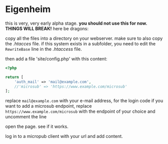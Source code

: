 # Eigenheim

this is very, very early alpha stage. **you should not use this for now. THINGS WILL BREAK!** here be dragons:

copy all the files into a directory on your webserver. make sure to also copy the *.htacces* file. if this system exists in a subfolder, you need to edit the `RewriteBase` line in the *.htaccess* file.

then add a file 'site/config.php' with this content:

```php
<?php

return [
	'auth_mail' => 'mail@example.com',
	//'microsub' => 'https://www.example.com/microsub'
];

```

replace `mail@example.com` with your e-mail address, for the login code
if you want to add a microsub endpoint, replace `https://www.example.com/microsub` with the endpoint of your choice and uncomment the line

open the page. see if it works.

log in to a micropub client with your url and add content.
